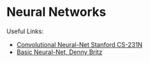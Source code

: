 # Neural Networks

Useful Links:
- [Convolutional Neural-Net Stanford CS-231N](http://cs231n.github.io/)
- [Basic Neural-Net, Denny Britz](http://www.wildml.com/2015/09/implementing-a-neural-network-from-scratch/)
